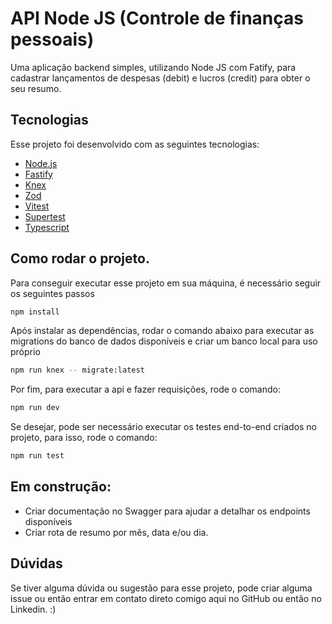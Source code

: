 # API Node JS (Controle de finanças pessoais)
Uma aplicação backend simples, utilizando Node JS com Fatify, para cadastrar lançamentos de despesas (debit) e lucros (credit) para obter o seu resumo.

 ## Tecnologias

 Esse projeto foi desenvolvido com as seguintes tecnologias:

 - [Node.js](https://nodejs.org/en/) 
 - [Fastify](https://fastify.dev/)
 - [Knex](https://knexjs.org/)
 - [Zod](https://zod.dev/)
 - [Vitest](https://vitest.dev/)
 - [Supertest](https://www.npmjs.com/package/supertest)
 - [Typescript](https://www.typescriptlang.org/)

 ## Como rodar o projeto.
 Para conseguir executar esse projeto em sua máquina, é necessário seguir os seguintes passos

 ```bash
npm install
```

Após instalar as dependências, rodar o comando abaixo para executar as migrations do banco de dados disponíveis e criar um banco local para uso próprio

```bash
npm run knex -- migrate:latest
```

Por fim, para executar a api e fazer requisições, rode o comando:

```bash
npm run dev
```

Se desejar, pode ser necessário executar os testes end-to-end criados no projeto, para isso, rode o comando:

```bash
npm run test
```

 ## Em construção:
- Criar documentação no Swagger para ajudar a detalhar os endpoints disponíveis
- Criar rota de resumo por mês, data e/ou dia.

## Dúvidas
Se tiver alguma dúvida ou sugestão para esse projeto, pode criar alguma issue ou então entrar em contato direto comigo aqui no GitHub ou então no Linkedin. :)

